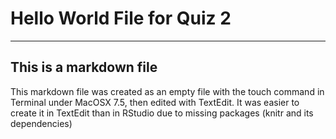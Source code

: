 # Hello World File for Quiz 2
--------------------------------
## This is a markdown file
This markdown file was created as an empty file with the touch command in Terminal under MacOSX 7.5, then edited with TextEdit.
It was easier to create it in TextEdit than in RStudio due to missing packages (knitr and its dependencies)